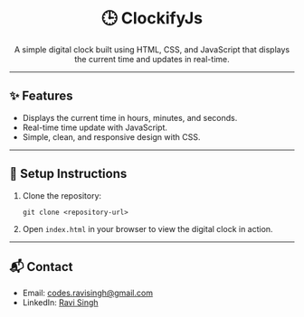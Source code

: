 <h1 align="center">🕒 ClockifyJs</h1>

<p align="center">
  A simple digital clock built using HTML, CSS, and JavaScript that displays the current time and updates in real-time.
</p>

---

<h2>✨ Features</h2>
<ul>
  <li>Displays the current time in hours, minutes, and seconds.</li>
  <li>Real-time time update with JavaScript.</li>
  <li>Simple, clean, and responsive design with CSS.</li>
</ul>

---

<h2>📂 Setup Instructions</h2>
<ol>
  <li>Clone the repository:
    <pre><code>git clone &lt;repository-url&gt;</code></pre>
  </li>
  <li>Open <code>index.html</code> in your browser to view the digital clock in action.</li>
</ol>

---

<h2>📬 Contact</h2>
<ul>
  <li>Email: <a href="mailto:codes.ravisingh@gmail.com">codes.ravisingh@gmail.com</a></li>
  <li>LinkedIn: <a href="https://www.linkedin.com/in/ravi-singh-53894933a?utm_source=share&utm_campaign=share_via&utm_content=profile&utm_medium=android_app" target="_blank">Ravi Singh</a></li>
</ul>
